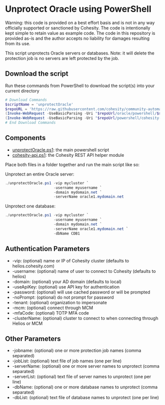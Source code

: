 # Unprotect Oracle using PowerShell

Warning: this code is provided on a best effort basis and is not in any way officially supported or sanctioned by Cohesity. The code is intentionally kept simple to retain value as example code. The code in this repository is provided as-is and the author accepts no liability for damages resulting from its use.

This script unprotects Oracle servers or databases. Note: it will delete the protection job is no servers are left protected by the job.

## Download the script

Run these commands from PowerShell to download the script(s) into your current directory

```powershell
# Download Commands
$scriptName = 'unprotectOracle'
$repoURL = 'https://raw.githubusercontent.com/cohesity/community-automation-samples/main'
(Invoke-WebRequest -UseBasicParsing -Uri "$repoUrl/oracle/powershell/$scriptName/$scriptName.ps1").content | Out-File "$scriptName.ps1"; (Get-Content "$scriptName.ps1") | Set-Content "$scriptName.ps1"
(Invoke-WebRequest -UseBasicParsing -Uri "$repoUrl/powershell/cohesity-api/cohesity-api.ps1").content | Out-File cohesity-api.ps1; (Get-Content cohesity-api.ps1) | Set-Content cohesity-api.ps1
# End Download Commands
```

## Components

* [unprotectOracle.ps1](https://raw.githubusercontent.com/cohesity/community-automation-samples/main/oracle/powershell/unprotectOracle/unprotectOracle.ps1): the main powershell script
* [cohesity-api.ps1](https://raw.githubusercontent.com/cohesity/community-automation-samples/main/powershell/cohesity-api/cohesity-api.ps1): the Cohesity REST API helper module

Place both files in a folder together and run the main script like so:

Unprotect an entire Oracle server:

```powershell
./unprotectOracle.ps1 -vip mycluster `
                      -username myusername `
                      -domain mydomain.net `
                      -serverName oracle1.mydomain.net
```

Unprotect one database:

```powershell
./unprotectOracle.ps1 -vip mycluster `
                      -username myusername `
                      -domain mydomain.net `
                      -serverName oracle1.mydomain.net `
                      -dbName CDB1
```

## Authentication Parameters

* -vip: (optional) name or IP of Cohesity cluster (defaults to helios.cohesity.com)
* -username: (optional) name of user to connect to Cohesity (defaults to helios)
* -domain: (optional) your AD domain (defaults to local)
* -useApiKey: (optional) use API key for authentication
* -password: (optional) will use cached password or will be prompted
* -noPrompt: (optional) do not prompt for password
* -tenant: (optional) organization to impersonate
* -mcm: (optional) connect through MCM
* -mfaCode: (optional) TOTP MFA code
* -clusterName: (optional) cluster to connect to when connecting through Helios or MCM

## Other Parameters

* -jobname: (optional) one or more protection job names (comma separated)
* -jobList: (optional) text file of job names (one per line)
* -serverName: (optional) one or more server names to unprotect (comma separated)
* -serverList: (optional) text file of server names to unprotect (one per line)
* -dbName: (optional) one or more database names to unprotect (comma separated)
* -dbList: (optional) text file of database names to unprotect (one per line)
